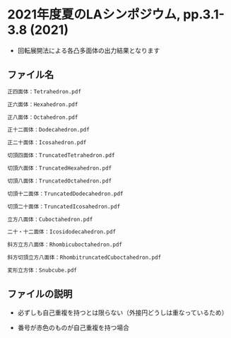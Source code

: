 # 2021年度夏のLAシンポジウム, pp.3.1-3.8 (2021)

- 回転展開法による各凸多面体の出力結果となります

## ファイル名

```bash
正四面体：Tetrahedron.pdf

正六面体：Hexahedron.pdf

正八面体：Octahedron.pdf

正十二面体：Dodecahedron.pdf

正二十面体：Icosahedron.pdf

切頂四面体：TruncatedTetrahedron.pdf

切頂六面体：TruncatedHexahedron.pdf

切頂八面体：TruncatedOctahedron.pdf

切頂十二面体：TruncatedDodecahedron.pdf

切頂二十面体：TruncatedIcosahedron.pdf

立方八面体：Cuboctahedron.pdf

二十・十二面体：Icosidodecahedron.pdf

斜方立方八面体：Rhombicuboctahedron.pdf

斜方切頂立方八面体：RhombitruncatedCuboctahedron.pdf

変形立方体：Snubcube.pdf
```
## ファイルの説明

- 必ずしも自己重複を持つとは限らない（外接円どうしは重なっているため）

- 番号が赤色のものが自己重複を持つ場合